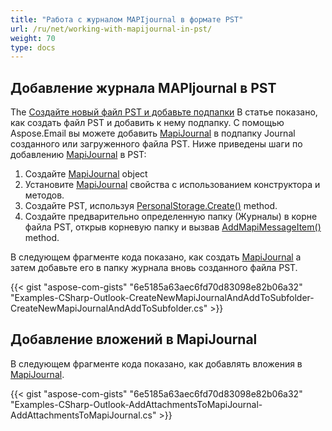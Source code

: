 ```yaml
---
title: "Работа с журналом MAPIjournal в формате PST"
url: /ru/net/working-with-mapijournal-in-pst/
weight: 70
type: docs
---
```



## **Добавление журнала MAPIjournal в PST**

The [Создайте новый файл PST и добавьте подпапки](https://docs.aspose.com/email/ru/net/create-new-pst-add-sub-folders-and-messages/#creating-a-new-pst-file-and-add-subfolders) В статье показано, как создать файл PST и добавить к нему подпапку. С помощью Aspose.Email вы можете добавить [MapiJournal](https://reference.aspose.com/email/net/aspose.email.mapi/mapijournal/) в подпапку Journal созданного или загруженного файла PST. Ниже приведены шаги по добавлению [MapiJournal](https://reference.aspose.com/email/net/aspose.email.mapi/mapijournal/) в PST:

1. Создайте [MapiJournal](https://reference.aspose.com/email/net/aspose.email.mapi/mapijournal/) object
2. Установите [MapiJournal](https://reference.aspose.com/email/net/aspose.email.mapi/mapijournal/) свойства с использованием конструктора и методов.
3. Создайте PST, используя [PersonalStorage.Create()](https://reference.aspose.com/email/net/aspose.email.storage.pst/personalstorage/create/#create/) method.
4. Создайте предварительно определенную папку (Журналы) в корне файла PST, открыв корневую папку и вызвав [AddMapiMessageItem()](https://reference.aspose.com/email/net/aspose.email.storage.pst/folderinfo/addmapimessageitem/#addmapimessageitem) method.

В следующем фрагменте кода показано, как создать [MapiJournal](https://reference.aspose.com/email/net/aspose.email.mapi/mapijournal/) а затем добавьте его в папку журнала вновь созданного файла PST.

{{< gist "aspose-com-gists" "6e5185a63aec6fd70d83098e82b06a32" "Examples-CSharp-Outlook-CreateNewMapiJournalAndAddToSubfolder-CreateNewMapiJournalAndAddToSubfolder.cs" >}}

## **Добавление вложений в MapiJournal**

В следующем фрагменте кода показано, как добавлять вложения в [MapiJournal](https://reference.aspose.com/email/net/aspose.email.mapi/mapijournal/).

{{< gist "aspose-com-gists" "6e5185a63aec6fd70d83098e82b06a32" "Examples-CSharp-Outlook-AddAttachmentsToMapiJournal-AddAttachmentsToMapiJournal.cs" >}}
